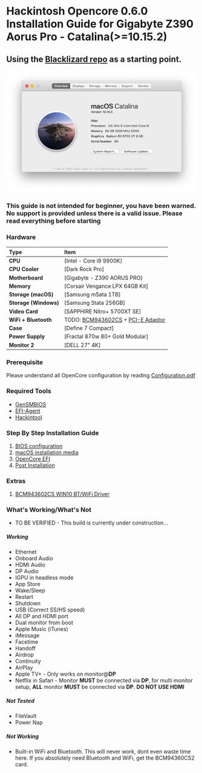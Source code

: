 # Hackintosh Opencore 0.6.0 Installation Guide for Gigabyte Z390 Aorus Pro - Catalina(>=10.15.2)
## Using the [Blacklizard repo](https://github.com/blacklizard/gigabyte-z390-aorus-pro-wifi-hackintosh-opencore) as a starting point.

![System Info](images/system.png)

### This guide is not intended for beginner, you have been warned. No support is provided unless there is a valid issue. Please read everything before starting

### Hardware

Type|Item
:----|:----
**CPU** | [Intel - Core i9 9900K]
**CPU Cooler** | [Dark Rock Pro]
**Motherboard** | [Gigabyte - Z390 AORUS PRO]
**Memory** | [Corsair Vengance LPX 64GB Kit]
**Storage (macOS)** | [Samsung mSata 1TB]
**Storage (Windows)** | [Samsung Stata 256GB]
**Video Card** | [SAPPHIRE Nitro+ 5700XT SE]
**WiFi + Bluetooth** | TODO: [BCM943602CS](https://www.aliexpress.com/item/32847834498.html) + [PCI-E Adaptor](https://shopee.com.my/product/162227071/3405707076)
**Case** | [Define 7 Compact]
**Power Supply** | [Fractal 870w 80+ Gold Modular]
**Monitor 2** | [DELL 27" 4K]

### Prerequisite 
Please understand all OpenCore configuration by reading [Configuration.pdf](https://github.com/acidanthera/OpenCorePkg/blob/0.5.9/Docs/Configuration.pdf) 

### Required Tools
- [GenSMBIOS](https://github.com/corpnewt/GenSMBIOS)
- [EFI-Agent](https://github.com/headkaze/EFI-Agent)
- [Hackintool](https://github.com/headkaze/Hackintool)

### Step By Step Installation Guide
1. [BIOS configuration](BIOS.md)
2. [macOS installation media](INSTALLER.md)
3. [OpenCore EFI](OC.md)
4. [Post Installation](POST_INSTALL.md)

### Extras
1. [BCM943602CS WIN10 BT/WiFi Driver](https://mega.nz/file/h5ozUZCS#XVszB3yWDcyhaNxahbMWJLiEmnmGpqbuAnahyGDdv7Y)

### What's Working/What's Not

- TO BE VERIFIED - This build is currently under construction...

##### Working
- Ethernet
- Onboard Audio
- HDMI Audio
- DP Audio
- IGPU in headless mode
- App Store
- Wake/Sleep
- Restart
- Shutdown
- USB (Correct SS/HS speed)
- All DP and HDMI port
- Dual monitor from boot
- Apple Music (iTunes)
- iMessage
- Facetime
- Handoff
- Airdrop
- Continuity
- AirPlay
- Apple TV+ - Only works on monitor@**DP**
- Netflix in Safari - Monitor **MUST** be connected via **DP**, for multi monitor setup, **ALL** monitor **MUST** be connected via **DP**. **DO NOT USE HDMI**

##### Not Tested
- FileVault
- Power Nap

##### Not Working
- Built-in WiFi and Bluetooth. This will never work, dont even waste time here. If you absolutely need Bluetooth and WiFi, get the BCM94360CS2 card.
